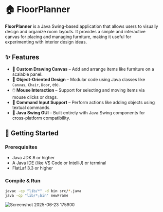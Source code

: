 # 🏠 FloorPlanner

**FloorPlanner** is a Java Swing-based application that allows users to visually design and organize room layouts. It provides a simple and interactive canvas for placing and managing furniture, making it useful for experimenting with interior design ideas.

## ✨ Features

- 🎨 **Custom Drawing Canvas** – Add and arrange items like furniture on a scalable panel.
- 🧱 **Object-Oriented Design** – Modular code using Java classes like `Canvas`, `Chair`, `Door`, etc.
- 🖱️ **Mouse Interaction** – Support for selecting and moving items via mouse clicks or drags.
- 🧭 **Command Input Support** – Perform actions like adding objects using textual commands.
- 📁 **Java Swing GUI** – Built entirely with Java Swing components for cross-platform compatibility.

## 🚀 Getting Started

### Prerequisites

- Java JDK 8 or higher
- A Java IDE (like VS Code or IntelliJ) or terminal
- FlatLaf 3.3 or higher

### Compile & Run

```bash
javac -cp "lib/*" -d bin src/*.java
java -cp "lib/*;bin" newFrame
```

![Screenshot 2025-06-23 175900](https://github.com/user-attachments/assets/b849a396-5c87-4ae1-84de-1795de866989)
